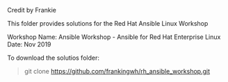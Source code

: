 Credit by Frankie

This folder provides solutions for the Red Hat Ansible Linux Workshop

Workshop Name: Ansible Workshop - Ansible for Red Hat Enterprise Linux
Date: Nov 2019

To download the solutios folder:
> git clone https://github.com/frankingwh/rh_ansible_workshop.git
